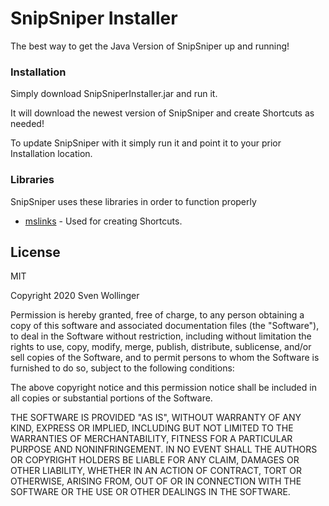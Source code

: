 # SnipSniper Installer

The best way to get the Java Version of SnipSniper up and running!

### Installation

Simply download SnipSniperInstaller.jar and run it.

It will download the newest version of SnipSniper and create Shortcuts as needed!

To update SnipSniper with it simply run it and point it to your prior Installation location.

### Libraries

SnipSniper uses these libraries in order to function properly

* [mslinks](https://mvnrepository.com/artifact/com.erigir/mslinks/0.0.2+5) - Used for creating Shortcuts.

License
----

MIT

Copyright 2020 Sven Wollinger

Permission is hereby granted, free of charge, to any person obtaining a copy of this software and associated documentation files (the "Software"), to deal in the Software without restriction, including without limitation the rights to use, copy, modify, merge, publish, distribute, sublicense, and/or sell copies of the Software, and to permit persons to whom the Software is furnished to do so, subject to the following conditions:

The above copyright notice and this permission notice shall be included in all copies or substantial portions of the Software.

THE SOFTWARE IS PROVIDED "AS IS", WITHOUT WARRANTY OF ANY KIND, EXPRESS OR IMPLIED, INCLUDING BUT NOT LIMITED TO THE WARRANTIES OF MERCHANTABILITY, FITNESS FOR A PARTICULAR PURPOSE AND NONINFRINGEMENT. IN NO EVENT SHALL THE AUTHORS OR COPYRIGHT HOLDERS BE LIABLE FOR ANY CLAIM, DAMAGES OR OTHER LIABILITY, WHETHER IN AN ACTION OF CONTRACT, TORT OR OTHERWISE, ARISING FROM, OUT OF OR IN CONNECTION WITH THE SOFTWARE OR THE USE OR OTHER DEALINGS IN THE SOFTWARE.


